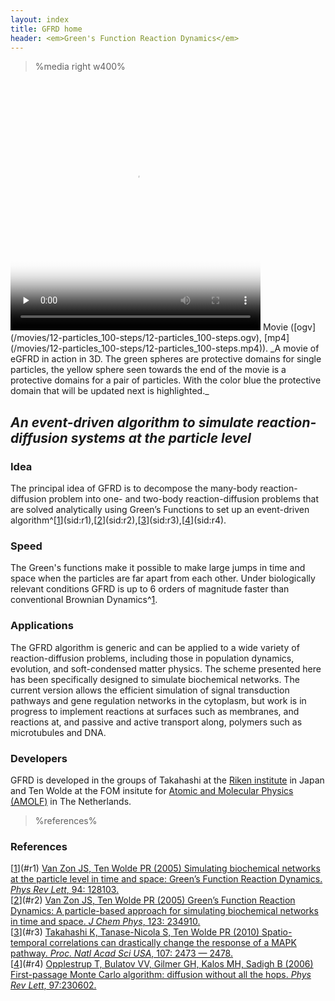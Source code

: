 ```yaml
---
layout: index
title: GFRD home
header: <em>Green's Function Reaction Dynamics</em>
---
```


>%media right w400%
<video class="video" poster="/movies/12-particles_100-steps/step.0201.png" width="400" height="400" controls preload="none" title="Movie. GFRD in 3D">
  <source src="http://uploadsrv.amolf.nl/uploads/uyr76h4q78miedema137a/12-particles_100-steps.ogv" type='video/ogg; codecs="theora, vorbis"'/>
  <source src="/movies/12-particles_100-steps/12-particles_100-steps.ogv" type='video/ogg; codecs="theora, vorbis"'/>
  <source src="http://uploadsrv.amolf.nl/uploads/uyr76h4q78miedema137a/12-particles_100-steps.mp4" type='video/mp4; codecs="avc1.42E01E, mp4a.40.2"'/>
  <source src="/movies/12-particles_100-steps/12-particles_100-steps.mp4" type='video/mp4; codecs="avc1.42E01E, mp4a.40.2"'/>
</video>  
Movie ([ogv](/movies/12-particles_100-steps/12-particles_100-steps.ogv), 
[mp4](/movies/12-particles_100-steps/12-particles_100-steps.mp4)). _A movie of 
eGFRD in action in 3D. The green spheres are protective domains for single 
particles, the yellow sphere seen towards the end of the movie is a protective 
domains for a pair of particles. With the color blue the protective domain 
that will be updated next is highlighted._


## _An event-driven algorithm to simulate reaction-diffusion systems at the particle level_

### Idea

The principal idea of GFRD is to decompose the many-body reaction-diffusion
problem into one- and two-body reaction-diffusion problems that are solved
analytically using Green’s Functions to set up an event-driven
algorithm^[[1](#c1)](sid:r1),[[2](#c2)](sid:r2),[[3](#c3)](sid:r3),[[4](#c4)](sid:r4).

### Speed

The Green's functions make it possible to make large jumps in time and space
when the particles are far apart from each other. Under biologically relevant
conditions GFRD is up to 6 orders of magnitude faster than conventional
Brownian Dynamics^[1](#c1).

### Applications

The GFRD algorithm is generic and can be applied to a wide variety of 
reaction-diffusion problems, including those in population dynamics, 
evolution, and soft-condensed matter physics. The scheme presented here has 
been specifically designed to simulate biochemical networks. The current 
version allows the efficient simulation of signal transduction pathways and 
gene regulation networks in the cytoplasm, but work is in progress to 
implement reactions at surfaces such as membranes, and reactions at, and 
passive and active transport along, polymers such as microtubules and DNA.

### Developers

GFRD is developed in the groups of Takahashi at the [Riken 
institute](http://www.riken.jp) in Japan and Ten Wolde at the FOM insitute for 
[Atomic and Molecular Physics (AMOLF)](http://www.amolf.nl) in The 
Netherlands.

>%references%
### References
[[1](sid:c1)](#r1) [Van Zon JS, Ten Wolde PR (2005) Simulating biochemical networks at the particle level in time and space: Green’s Function Reaction Dynamics. _Phys Rev Lett_, 94: 128103.](http://dx.doi.org/10.1103/PhysRevLett.94.128103)  
[[2](sid:c2)](#r2) [Van Zon JS,  Ten Wolde PR (2005) Green’s Function Reaction Dynamics: A particle-based approach for simulating biochemical networks in time and space. _J Chem Phys_, 123: 234910.](http://dx.doi.org/10.1063/1.2137716)  
[[3](sid:c3)](#r3) [Takahashi K, Tanase-Nicola S, Ten Wolde PR (2010) Spatio-temporal correlations can drastically change the response of a MAPK pathway. _Proc.  Natl Acad Sci USA_, 107: 2473 — 2478.](http://dx.doi.org/10.1073/pnas.0906885107)  
[[4](sid:c4)](#r4) [Opplestrup T, Bulatov VV, Gilmer GH, Kalos MH, Sadigh B (2006) First-passage Monte Carlo algorithm: diffusion without all the hops.  _Phys Rev Lett_, 97:230602.](http://dx.doi.org/10.1103/PhysRevLett.97.230602)  

